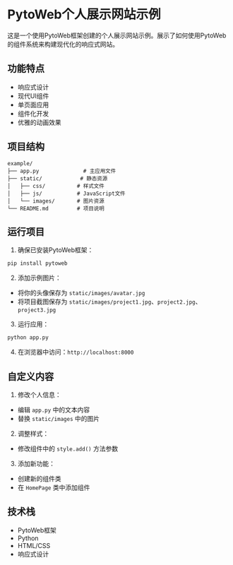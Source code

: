# PytoWeb个人展示网站示例

这是一个使用PytoWeb框架创建的个人展示网站示例。展示了如何使用PytoWeb的组件系统来构建现代化的响应式网站。

## 功能特点

- 响应式设计
- 现代UI组件
- 单页面应用
- 组件化开发
- 优雅的动画效果

## 项目结构

```
example/
├── app.py              # 主应用文件
├── static/            # 静态资源
│   ├── css/          # 样式文件
│   ├── js/           # JavaScript文件
│   └── images/       # 图片资源
└── README.md         # 项目说明
```

## 运行项目

1. 确保已安装PytoWeb框架：
```bash
pip install pytoweb
```

2. 添加示例图片：
- 将你的头像保存为 `static/images/avatar.jpg`
- 将项目截图保存为 `static/images/project1.jpg`、`project2.jpg`、`project3.jpg`

3. 运行应用：
```bash
python app.py
```

4. 在浏览器中访问：`http://localhost:8000`

## 自定义内容

1. 修改个人信息：
- 编辑 `app.py` 中的文本内容
- 替换 `static/images` 中的图片

2. 调整样式：
- 修改组件中的 `style.add()` 方法参数

3. 添加新功能：
- 创建新的组件类
- 在 `HomePage` 类中添加组件

## 技术栈

- PytoWeb框架
- Python
- HTML/CSS
- 响应式设计
